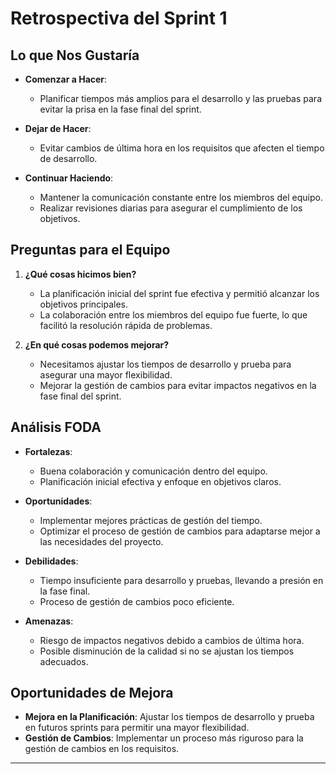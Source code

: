 # Retrospectiva del Sprint 1

## Lo que Nos Gustaría

- **Comenzar a Hacer**: 
  - Planificar tiempos más amplios para el desarrollo y las pruebas para evitar la prisa en la fase final del sprint.

- **Dejar de Hacer**:
  - Evitar cambios de última hora en los requisitos que afecten el tiempo de desarrollo.
  
- **Continuar Haciendo**:
  - Mantener la comunicación constante entre los miembros del equipo.
  - Realizar revisiones diarias para asegurar el cumplimiento de los objetivos.

## Preguntas para el Equipo

1. **¿Qué cosas hicimos bien?**
   - La planificación inicial del sprint fue efectiva y permitió alcanzar los objetivos principales.
   - La colaboración entre los miembros del equipo fue fuerte, lo que facilitó la resolución rápida de problemas.

2. **¿En qué cosas podemos mejorar?**
   - Necesitamos ajustar los tiempos de desarrollo y prueba para asegurar una mayor flexibilidad.
   - Mejorar la gestión de cambios para evitar impactos negativos en la fase final del sprint.

## Análisis FODA

- **Fortalezas**:
  - Buena colaboración y comunicación dentro del equipo.
  - Planificación inicial efectiva y enfoque en objetivos claros.

- **Oportunidades**:
  - Implementar mejores prácticas de gestión del tiempo.
  - Optimizar el proceso de gestión de cambios para adaptarse mejor a las necesidades del proyecto.

- **Debilidades**:
  - Tiempo insuficiente para desarrollo y pruebas, llevando a presión en la fase final.
  - Proceso de gestión de cambios poco eficiente.

- **Amenazas**:
  - Riesgo de impactos negativos debido a cambios de última hora.
  - Posible disminución de la calidad si no se ajustan los tiempos adecuados.

## Oportunidades de Mejora

- **Mejora en la Planificación**: Ajustar los tiempos de desarrollo y prueba en futuros sprints para permitir una mayor flexibilidad.
- **Gestión de Cambios**: Implementar un proceso más riguroso para la gestión de cambios en los requisitos.

---
